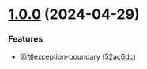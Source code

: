 # [1.0.0](https://github.com/liuxian496/exception-boundary/compare/52ac6dc7282ae41bc3e40928c3b3cd57e0aa8e29...v1.0.0) (2024-04-29)


### Features

* 添加exception-boundary ([52ac6dc](https://github.com/liuxian496/exception-boundary/commit/52ac6dc7282ae41bc3e40928c3b3cd57e0aa8e29))



